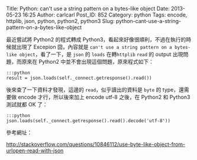 Title: Python: can't use a string pattern on a bytes-like object
Date: 2013-05-23 16:25
Author: carlcarl
Post_ID: 852
Category: python
Tags: encode, httplib, json, python, python2, python3
Slug: python-cant-use-a-string-pattern-on-a-bytes-like-object

最近嘗試將 Python2 的程式轉成
Python3，看起來好像很順利，不過在執行的時候就出現了 Excepion
囧，內容就是
`can't use a string pattern on a bytes-like object`，看了一下，是 `json`
的 `loads` 在轉`httplib` `read` 的 output 出現問題，而原來在 Python2
中並不會出現這個問題，原來程式如下：  

	:::python
	result = json.loads(self._connect.getresponse().read())


後來查了一下資料才發現，這邊的 `read`，似乎讀出的資料是 `byte` 的
type，還需要做 encode 才行，所以後來加上 encode utf-8 之後，在 Python2
和 Python3 測試就都 OK 了：

	:::python
	json.loads(self._connect.getresponse().read().decode('utf-8'))


參考網址：  

<http://stackoverflow.com/questions/10846112/use-byte-like-object-from-urlopen-read-with-json>
